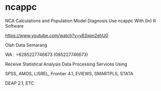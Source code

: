 # ncappc
NCA Calculations and Population Model Diagnosis Use ncappc With (In) R Software

https://www.youtube.com/watch?v=y83xpn2ehU0

Olah Data Semarang

WA : +6285227746673 (085227746673)

Receive Statistical Analysis Data Processing Services Using

SPSS, AMOS, LISREL, Frontier 4.1, EVIEWS, SMARTPLS, STATA

DEAP 2.1, ETC
